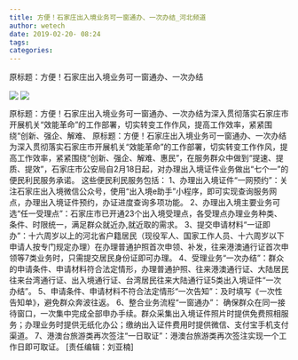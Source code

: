 ```yaml
---
title: 方便！石家庄出入境业务可一窗通办、一次办结_河北频道
author: wetech
date: 2019-02-20- 08:24
tags: 
categories: 
---
```

原标题：方便！石家庄出入境业务可一窗通办、一次办结
<!-- more -->
                
<img align="center" border="0" src="http://p1.ifengimg.com/a/2019_08/d3dd3ebf8ea8382_size50_w750_h499.jpg" />
                
<img align="center" border="0" src="http://p2.ifengimg.com/a/2016/0810/204c433878d5cf9size1_w16_h16.png" />
            
原标题：方便！石家庄出入境业务可一窗通办、一次办结为深入贯彻落实石家庄市开展机关“效能革命”的工作部署，切实转变工作作风，提高工作效率，紧紧围绕“创新、强企、解难、
原标题：方便！石家庄出入境业务可一窗通办、一次办结
为深入贯彻落实石家庄市开展机关“效能革命”的工作部署，切实转变工作作风，提高工作效率，紧紧围绕“创新、强企、解难、惠民”，在服务群众中做到“提速、提质、提效”，石家庄市公安局自2月18日起，对办理出入境证件业务做出“七个一”的便民利民服务承诺。
这些便民利民服务包括：
1、办理出入境证件“一网预约”：关注石家庄出入境微信公众号，使用“出入境e助手”小程序，即可实现查询服务网点，办理出入境证件预约，办证进度查询多项功能。
2、办理出入境主要业务可选“任一受理点”：石家庄市已开通23个出入境受理点，各受理点办理业务种类、条件、时限统一，满足群众就近办,就近取的需求。
3、提交申请材料“一证即办”：十六周岁以上的河北省户籍居民（现役军人、国家工作人员、十六周岁以下申请人按专门规定办理）在办理普通护照首次申领、补发，往来港澳通行证首次申领等7类业务时，只需提交居民身份证即可办理。
4、受理业务“一次办结”：群众的申请条件、申请材料符合法定情形，办理普通护照、往来港澳通行证、大陆居民往来台湾通行证、出入境通行证、台湾居民往来大陆通行证5类出入境证件“一次办结”。
5、申请条件、申请材料不符合法定情形“一次告知”：及时填写《一次性告知单》，避免群众奔波往返。
6、整合业务流程“一窗通办”： 确保群众在同一接待窗口，一次集中完成全部申办手续。群众采集出入境证件照片时提供免费照相服务；办理业务时提供无纸化办公；缴纳出入证件费用时提供微信、支付宝手机支付渠道。
7、港澳台旅游类再次签注“一日取证”：港澳台旅游类再次签注实现一个工作日即可取证。
[责任编辑：刘亚楠]
            
